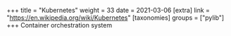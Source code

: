 +++
title = "Kubernetes"
weight = 33
date = 2021-03-06
[extra]
link = "https://en.wikipedia.org/wiki/Kubernetes"
[taxonomies]
groups = ["pylib"]
+++
Container orchestration system

